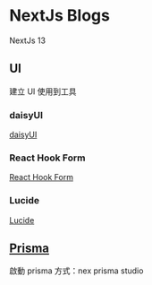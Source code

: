 # NextJs Blogs

NextJs 13

## UI

建立 UI 使用到工具

### daisyUI

[daisyUI](https://daisyui.com/)

### React Hook Form

[React Hook Form](https://react-hook-form.com/)

### Lucide

[Lucide](https://lucide.dev/guide/packages/lucide-react)

## [Prisma](https://www.prisma.io/)

啟動 prisma 方式：nex prisma studio
